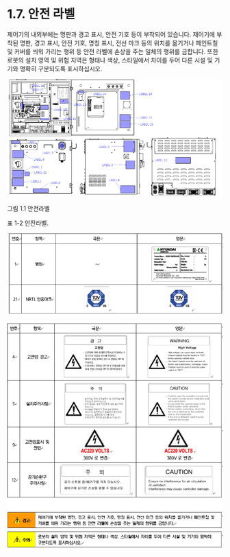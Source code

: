 ﻿# 1.7. 안전 라벨

제어기의 내외부에는 명판과 경고 표시, 안전 기호 등이 부착되어 있습니다. 제어기에 부착된 명판, 경고 표시, 안전 기호, 명칭 표시, 전선 마크 등의 위치를 옮기거나 페인트칠 및 커버를 씌워 가리는 행위 등 안전 라벨에 손상을 주는 일체의 행위를 금합니다. 또한 로봇의 설치 영역 및 위험 지역은 형태나 색상, 스타일에서 차이를 두어 다른 시설 및 기기와 명확히 구분되도록 표시하십시오.

![프레임없음|945x945픽셀](../_assets/그림_1.1_안전라벨.png)

그림 1.1 안전라벨

표 1-2 안전라벨.

![프레임없음|720x720픽셀](../_assets/1.7._안전_라벨(Hi6).png)

![프레임없음|750x750픽셀](../_assets/1.7._안전_라벨(Hi6)-표_1-2_안전라벨.png)
